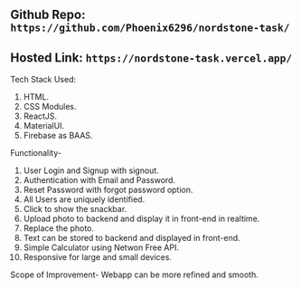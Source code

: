 ## Github Repo: `https://github.com/Phoenix6296/nordstone-task/`
## Hosted Link: `https://nordstone-task.vercel.app/`

Tech Stack Used:
1. HTML.
2. CSS Modules.
3. ReactJS.
4. MaterialUI.
5. Firebase as BAAS.

Functionality-
1. User Login and Signup with signout.
2. Authentication with Email and Password.
3. Reset Password with forgot password option.
4. All Users are uniquely identified.
5. Click to show the snackbar.
6. Upload photo to backend and display it in front-end in realtime.
7. Replace the photo.
8. Text can be stored to backend and displayed in front-end.
9. Simple Calculator using Netwon Free API.
10. Responsive for large and small devices.


Scope of Improvement-
Webapp can be more refined and smooth.

<img src=""/>
